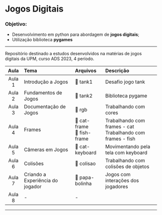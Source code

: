# Jogos Digitais

### Objetivo:

* Desenvolvimento em python para abordagem de **jogos digitais**;
* Utilização biblioteca **pygames**

---

Repositório destinado a estudos desenvolvidos na matérias de jogos digitais da UPM, curso ADS 2023, 4 período.

| Aula | Tema | Arquivos | Descrição |
| :---:|:---|:--- |:---|
| Aula 1 | Introdução a Jogos |📁 tank1 | Desafio jogo tank |
|Aula 2 | Fundamentos de Jogos |📁 tank2 | Biblioteca pygame |
|Aula 3| Documentação de Jogos|📁 rgb | Trabalhando com cores |
|Aula 4 | Frames|📁 cat-frame <br>📁 fish-frame </br>|Trabalhando com frames - cat <br>Trabalhando com frames - fish</br>|
|Aula 5 | Câmeras em Jogos|📁 cat-keyboard| Movimentando pela tela com keyboard |
|Aula 6 | Colisões|📁 colisao| Trabalhando com colisões de objetos|
| Aula 7 | Criando a Experiência do jogador|📁 papa-bolinha| Jogos com interações dos jogadores |
| Aula 8 | - | - |

---

